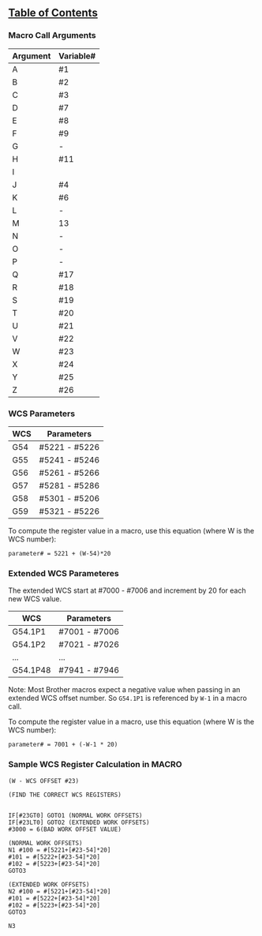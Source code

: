 ## [Table of Contents](https://github.com/ZapCon1/KnowledgeBase.git)

### Macro Call Arguments 

| Argument | Variable# |
|----------|-----------|
|A         | #1        |
|B         | #2        |
|C         | #3        |
|D         | #7        |
|E         | #8        |
|F         | #9        |
|G         | -         |
|H         | #11       |
|I         |           |
|J         | #4        |
|K         | #6        |
|L         | -         |
|M         | 13        |
|N         | -         |
|O         | -         |
|P         | -         |
|Q         | #17       |
|R         | #18       |
|S         | #19       |
|T         | #20       |
|U         | #21       |
|V         | #22       |
|W         | #23       |
|X         | #24       |
|Y         | #25       |
|Z         | #26       |

### WCS Parameters 


| WCS              |  Parameters   |
|------------------|---------------|
| G54              | #5221 - #5226 |
| G55              | #5241 - #5246 |
| G56              | #5261 - #5266 |
| G57              | #5281 - #5286 |
| G58              | #5301 - #5206 |
| G59              | #5321 - #5226 |

To compute the register value in a macro, use this equation (where W is the WCS number): 

```
parameter# = 5221 + (W-54)*20 
```

### Extended WCS Parameteres 

The extended WCS start at #7000 - #7006 and increment by 20 for each new WCS value. 

| WCS              |  Parameters   |
|------------------|---------------|
| G54.1P1          | #7001 - #7006 |
| G54.1P2          | #7021 - #7026 |
| ...              | ...           |
| G54.1P48         | #7941 - #7946 |


Note: Most Brother macros expect a negative value when passing in an extended WCS offset number. 
So `G54.1P1` is referenced by `W-1` in a macro call. 

To compute the register value in a macro, use this equation (where W is the WCS number): 

```
parameter# = 7001 + (-W-1 * 20)
```


### Sample WCS Register Calculation in MACRO

``` 
(W - WCS OFFSET #23)

(FIND THE CORRECT WCS REGISTERS)


IF[#23GT0] GOTO1 (NORMAL WORK OFFSETS)
IF[#23LT0] GOTO2 (EXTENDED WORK OFFSETS)
#3000 = 6(BAD WORK OFFSET VALUE)

(NORMAL WORK OFFSETS)
N1 #100 = #[5221+[#23-54]*20]
#101 = #[5222+[#23-54]*20]
#102 = #[5223+[#23-54]*20]
GOTO3

(EXTENDED WORK OFFSETS)
N2 #100 = #[5221+[#23-54]*20] 
#101 = #[5222+[#23-54]*20]
#102 = #[5223+[#23-54]*20]
GOTO3

N3
```